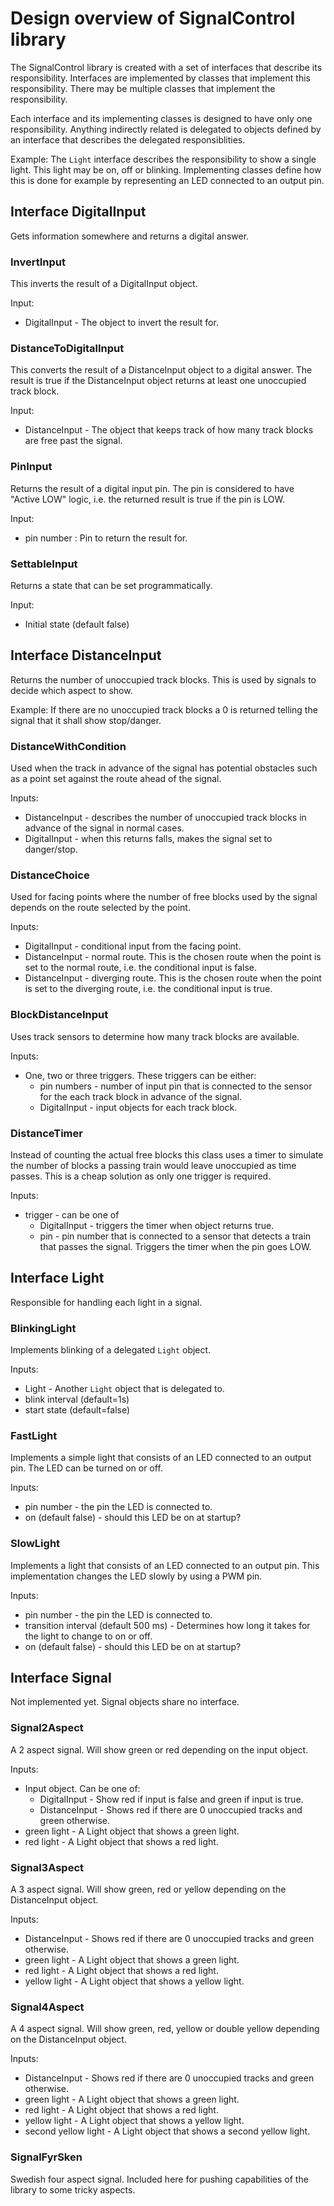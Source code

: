 # Design overview of SignalControl library

The SignalControl library is created with a set of interfaces
that describe its responsibility.
Interfaces are implemented by classes that implement this
responsibility. 
There may be multiple classes that implement the responsibility.

Each interface and its implementing classes is designed to have
only one responsibility. 
Anything indirectly related is delegated to objects defined by
an interface that describes the delegated responsiblities.

Example: The `Light` interface describes the responsibility
to show a single light. This light may be on, off or blinking.
Implementing classes define how this is done for example by 
representing an LED connected to an output pin. 

## Interface DigitalInput
Gets information somewhere and returns a digital answer.

### InvertInput
This inverts the result of a DigitalInput object.

Input:
* DigitalInput - The object to invert the result for.

### DistanceToDigitalInput
This converts the result of a DistanceInput object to
a digital answer. 
The result is true if the DistanceInput object returns at least
one unoccupied track block.

Input:
* DistanceInput - The object that keeps track of how many 
track blocks are free past the signal.

### PinInput
Returns the result of a digital input pin.
The pin is considered to have "Active LOW" logic, i.e. the returned
result is true if the pin is LOW.

Input:
* pin number : Pin to return the result for.

### SettableInput
Returns a state that can be set programmatically.

Input: 
* Initial state (default false)

## Interface DistanceInput
Returns the number of unoccupied track blocks. 
This is used by signals to decide which aspect to show.

Example: If there are no unoccupied track blocks a 0 is returned
telling the signal that it shall show stop/danger.

### DistanceWithCondition
Used when the track in advance of the signal has potential
obstacles such as a point set against the route ahead of the signal.

Inputs:
* DistanceInput - describes the number of unoccupied track blocks in
  advance of the signal in normal cases.
* DigitalInput - when this returns falls, makes the signal set to
  danger/stop.

### DistanceChoice
Used for facing points where the number of free blocks used by
the signal depends on the route selected by the point.

Inputs:
* DigitalInput - conditional input from the facing point.
* DistanceInput - normal route. This is the chosen route when the point
  is set to the normal route, i.e. the conditional input is false.
* DistanceInput - diverging route. This is the chosen route when the point
  is set to the diverging route, i.e. the conditional input is true. 

### BlockDistanceInput
Uses track sensors to determine how many track blocks are available.

Inputs:
* One, two or three triggers. These triggers can be either:
  * pin numbers - number of input pin that is connected to the
    sensor for the each track block in advance of the signal.
  * DigitalInput - input objects for each track block.  

### DistanceTimer
Instead of counting the actual free blocks this class uses
a timer to simulate the number of blocks a passing train would
leave unoccupied as time passes.
This is a cheap solution as only one trigger is required.

Inputs:
* trigger - can be one of
  * DigitalInput - triggers the timer when object returns true.
  * pin - pin number that is connected to a sensor that 
detects a train that passes the signal. 
    Triggers the timer when the pin goes LOW.

## Interface Light
Responsible for handling each light in a signal.

### BlinkingLight
Implements blinking of a delegated `Light` object.

Inputs:
* Light - Another `Light` object that is delegated to.
* blink interval (default=1s)
* start state (default=false)

### FastLight
Implements a simple light that consists of an LED connected to 
an output pin.
The LED can be turned on or off.

Inputs:
* pin number - the pin the LED is connected to.
* on (default false) - should this LED be on at startup?

### SlowLight
Implements a light that consists of an LED connected to an 
output pin.
This implementation changes the LED slowly by using a PWM pin.


Inputs:
* pin number - the pin the LED is connected to.
* transition interval (default 500 ms) - Determines how long 
  it takes for the light to change to on or off.
* on (default false) - should this LED be on at startup?

## Interface Signal
Not implemented yet. 
Signal objects share no interface.

### Signal2Aspect
A 2 aspect signal.
Will show green or red depending on the input object.

Inputs:
* Input object. Can be one of:
  * DigitalInput - Show red if input is false and green if input is true.
  * DistanceInput - Shows red if there are 0 unoccupied tracks and green otherwise.
* green light - A Light object that shows a green light.
* red light - A Light object that shows a red light.

### Signal3Aspect
A 3 aspect signal.
Will show green, red or yellow depending on the DistanceInput
object.

Inputs:
* DistanceInput - Shows red if there are 0 unoccupied tracks and green otherwise.
* green light - A Light object that shows a green light.
* red light - A Light object that shows a red light.
* yellow light - A Light object that shows a yellow light.

### Signal4Aspect
A 4 aspect signal.
Will show green, red, yellow or double yellow depending on the
DistanceInput object.

Inputs:
* DistanceInput - Shows red if there are 0 unoccupied tracks and green otherwise.
* green light - A Light object that shows a green light.
* red light - A Light object that shows a red light.
* yellow light - A Light object that shows a yellow light.
* second yellow light - A Light object that shows a second yellow light.

### SignalFyrSken
Swedish four aspect signal.
Included here for pushing capabilities of the library to
some tricky aspects.
